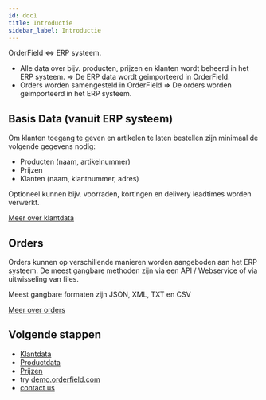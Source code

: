```yaml
---
id: doc1
title: Introductie
sidebar_label: Introductie
---
```


OrderField  <=> ERP systeem.

* Alle data over bijv. producten, prijzen en klanten wordt beheerd in het ERP systeem.
=> De ERP data wordt geimporteerd in OrderField. 
* Orders worden samengesteld in OrderField
=> De orders worden geimporteerd in het ERP systeem.

## Basis Data (vanuit ERP systeem)

Om klanten toegang te geven en artikelen te laten bestellen zijn minimaal de volgende gegevens nodig:

* Producten (naam, artikelnummer)
* Prijzen
* Klanten (naam, klantnummer, adres)

Optioneel kunnen bijv. voorraden, kortingen en delivery leadtimes worden verwerkt.

[Meer over klantdata](doc3.md)

## Orders
Orders kunnen op verschillende manieren worden aangeboden aan het ERP systeem. De meest gangbare methoden zijn via een API / Webservice of via uitwisseling van files. 

Meest gangbare formaten zijn JSON, XML, TXT en CSV

[Meer over orders](doc4.md)


## Volgende stappen

* [Klantdata](doc3.md) 
* [Productdata](doc4.md)
* [Prijzen](doc4.md)     
* try [demo.orderfield.com](https://demo.orderfield.com)
* [contact us](mailto:info@orderfield.com)